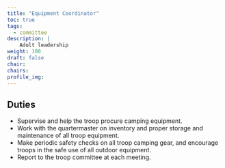 ```yaml
---
title: "Equipment Coordinator"
toc: true
tags:
  - committee
description: |
    Adult leadership
weight: 100
draft: false
chair:
chairs:
profile_img:
---
```


## Duties

- Supervise and help the troop procure camping equipment.
- Work with the quartermaster on inventory and proper storage and maintenance
of all troop equipment.
- Make periodic safety checks on all troop camping gear, and encourage troops in
the safe use of all outdoor equipment.
- Report to the troop committee at each meeting.



